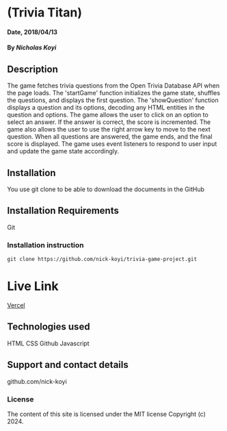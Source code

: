 # (Trivia Titan)

#### Date, 2018/04/13

#### By *Nicholas Koyi*

## Description
The game fetches trivia questions from the Open Trivia Database API when the page loads.
The 'startGame' function initializes the game state, shuffles the questions, and displays the first question.
The 'showQuestion' function displays a question and its options, decoding any HTML entities in the question and options.
The game allows the user to click on an option to select an answer. If the answer is correct, the score is incremented.
The game also allows the user to use the right arrow key to move to the next question.
When all questions are answered, the game ends, and the final score is displayed.
The game uses event listeners to respond to user input and update the game state accordingly.

## Installation
You use git clone to be able to download the documents in the GitHub

## Installation Requirements
Git

### Installation instruction
```
git clone https://github.com/nick-koyi/trivia-game-project.git

```

# Live Link
[Vercel](https://trivia-game-project-sigma.vercel.app/)

## Technologies used
HTML
CSS
Github
Javascript

## Support and contact details
github.com/nick-koyi

### License
The content of this site is licensed under the MIT license
Copyright (c) 2024.
